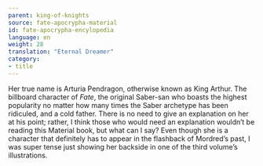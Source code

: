 ```yaml
---
parent: king-of-knights
source: fate-apocrypha-material
id: fate-apocrypha-encylopedia
language: en
weight: 28
translation: "Eternal Dreamer"
category:
- title
---
```


Her true name is Arturia Pendragon, otherwise known as King Arthur. The billboard character of *Fate*, the original Saber-san who boasts the highest popularity no matter how many times the Saber archetype has been ridiculed, and a cold father. There is no need to give an explanation on her at his point; rather, I think those who would need an explanation wouldn’t be reading this Material book, but what can I say?
Even though she is a character that definitely has to appear in the flashback of Mordred’s past, I was super tense just showing her backside in one of the third volume’s illustrations.
